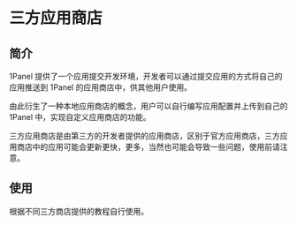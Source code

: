 # 三方应用商店

## 简介

1Panel 提供了一个应用提交开发环境，开发者可以通过提交应用的方式将自己的应用推送到 1Panel 的应用商店中，供其他用户使用。

由此衍生了一种本地应用商店的概念，用户可以自行编写应用配置并上传到自己的 1Panel 中，实现自定义应用商店的功能。

三方应用商店是由第三方的开发者提供的应用商店，区别于官方应用商店，三方应用商店中的应用可能会更新更快，更多，当然也可能会导致一些问题，使用前请注意。

## 使用

根据不同三方商店提供的教程自行使用。